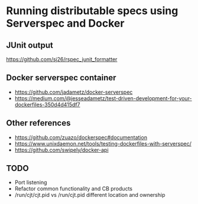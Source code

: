 # Running distributable specs using Serverspec and Docker


## JUnit output

https://github.com/sj26/rspec_junit_formatter

## Docker serverspec container

* https://github.com/jadametz/docker-serverspec
* https://medium.com/@jesseadametz/test-driven-development-for-your-dockerfiles-350d4d415df7


## Other references
* https://github.com/zuazo/dockerspec#documentation
* https://www.unixdaemon.net/tools/testing-dockerfiles-with-serverspec/
* https://github.com/swipely/docker-api

## TODO
* Port listening
* Refactor common functionality and CB products
* /run/cjt/cjt.pid vs /run/cjt.pid different location and ownership